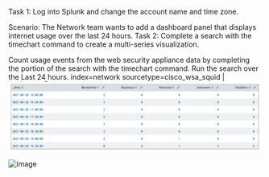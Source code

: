 Task 1: Log into Splunk and change the account name and time zone. 

Scenario: The Network team wants to add a dashboard panel that displays internet usage over the last  24 hours. 
Task 2: Complete a search with the timechart command to create a multi-series visualization. 

Count usage events from the web security appliance data by completing the <missing> portion of the search with the timechart command. Run the search over the Last 24 hours. 
index=network sourcetype=cisco_wsa_squid | <missing>  
![image](https://github.com/ShahzebFarruk/Splunk_Material/blob/main/Statistical%20Labs/table1.png)




![image](https://user-images.githubusercontent.com/61950234/111899149-1103e380-8a01-11eb-9d7e-d1fdefac4d30.png)
